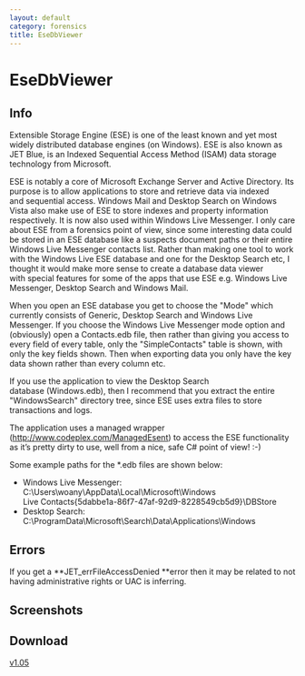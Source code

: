 ```yaml
---
layout: default
category: forensics
title: EseDbViewer
---
```


# EseDbViewer #

## Info ##

Extensible Storage Engine (ESE) is one of the least known and yet most widely distributed database engines (on Windows). ESE is also known as JET Blue, is an Indexed Sequential Access Method (ISAM) data storage technology from Microsoft. 

ESE is notably a core of Microsoft Exchange Server and Active Directory. Its purpose is to allow applications to store and retrieve data via indexed and sequential access. Windows Mail and Desktop Search on Windows Vista also make use of ESE to store indexes and property information respectively. It is now also used within Windows Live Messenger. I only care about ESE from a forensics point of view, since some interesting data could be stored in an ESE database like a suspects document paths or their entire Windows Live Messenger contacts list. Rather than making one tool to work with the Windows Live ESE database and one for the Desktop Search etc, I thought it would make more sense to create a database data viewer with special features for some of the apps that use ESE e.g. Windows Live Messenger, Desktop Search and Windows Mail. 

When you open an ESE database you get to choose the "Mode" which currently consists of Generic, Desktop Search and Windows Live Messenger. If you choose the Windows Live Messenger mode option and (obviously) open a Contacts.edb file, then rather than giving you access to every field of every table, only the "SimpleContacts" table is shown, with only the key fields shown. Then when exporting data you only have the key data shown rather than every column etc. 

If you use the application to view the Desktop Search database (Windows.edb), then I recommend that you extract the entire "WindowsSearch" directory tree, since ESE uses extra files to store transactions and logs. 

The application uses a managed wrapper (http://www.codeplex.com/ManagedEsent) to access the ESE functionality as it’s pretty dirty to use, well from a nice, safe C# point of view! :-) 

Some example paths for the *.edb files are shown below: 

- Windows Live Messenger: C:\Users\woany\AppData\Local\Microsoft\Windows Live Contacts\{5dabbe1a-86f7-47af-92d9-8228549cb5d9}\DBStore 
- Desktop Search: C:\ProgramData\Microsoft\Search\Data\Applications\Windows 
 
## Errors ##

If you get a **JET_errFileAccessDenied **error then it may be related to not having administrative rights or UAC is inferring. 

## Screenshots ##

## Download ##

[v1.05](http://www.woanware.co.uk/downloads/EseDbViewer.v.1.0.5.zip)